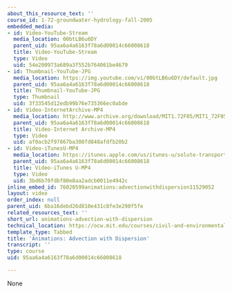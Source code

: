 ```yaml
---
about_this_resource_text: ''
course_id: 1-72-groundwater-hydrology-fall-2005
embedded_media:
- id: Video-YouTube-Stream
  media_location: 00btLB6u6DY
  parent_uid: 95aa6a4a6163f78a6d00014c66008618
  title: Video-YouTube-Stream
  type: Video
  uid: 54e200973a689a3f552b764061be4679
- id: Thumbnail-YouTube-JPG
  media_location: https://img.youtube.com/vi/00btLB6u6DY/default.jpg
  parent_uid: 95aa6a4a6163f78a6d00014c66008618
  title: Thumbnail-YouTube-JPG
  type: Thumbnail
  uid: 3f33545d12edb99b76e735366ec0abde
- id: Video-InternetArchive-MP4
  media_location: http://www.archive.org/download/MIT1.72F05/MIT1_72F05_st_adv-w-d_220k.mp4
  parent_uid: 95aa6a4a6163f78a6d00014c66008618
  title: Video-Internet Archive-MP4
  type: Video
  uid: af0acb2f97867ba308fd848afdfb20b2
- id: Video-iTunesU-MP4
  media_location: https://itunes.apple.com/us/itunes-u/solute-transport-advection/id626973433?i=139922921
  parent_uid: 95aa6a4a6163f78a6d00014c66008618
  title: Video-iTunes U-MP4
  type: Video
  uid: 3bd6b70fdbf80e8aa2adcb0011e4942c
inline_embed_id: 76020599animations:advectionwithdispersion11529052
layout: video
order_index: null
parent_uid: 6ba16debd26d810e431c8fe3e290f5fe
related_resources_text: ''
short_url: animations-advection-with-dispersion
technical_location: https://ocw.mit.edu/courses/civil-and-environmental-engineering/1-72-groundwater-hydrology-fall-2005/solute-transport/animations-advection-with-dispersion
template_type: Tabbed
title: 'Animations: Advection with Dispersion'
transcript: ''
type: course
uid: 95aa6a4a6163f78a6d00014c66008618

---
```

None